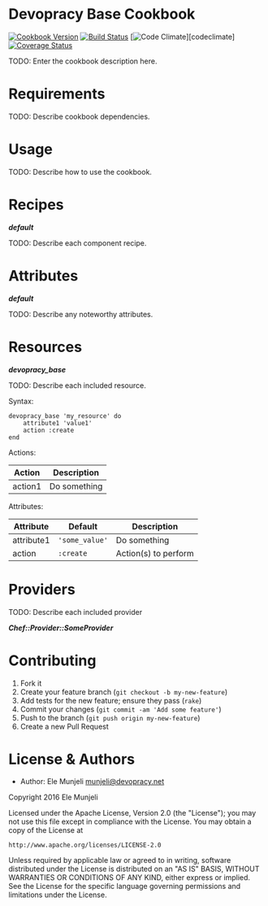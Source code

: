 Devopracy Base Cookbook
=======================
[![Cookbook Version](https://img.shields.io/cookbook/v/devopracy-base.svg)][cookbook]
[![Build Status](https://img.shields.io/travis/munjeli/devopracy-base-chef.svg)][travis]
[![Code Climate](https://img.shields.io/codeclimate/github/munjeli/devopracy-base-chef.svg)][codeclimate]
[![Coverage Status](https://img.shields.io/coveralls/munjeli/devopracy-base-chef.svg)][coveralls]

[cookbook]: https://supermarket.chef.io/cookbooks/devopracy-base
[travis]: https://travis-ci.org/munjeli/devopracy-base-chef
[coveralls]: https://coveralls.io/r/munjeli/devopracy-base-chef

TODO: Enter the cookbook description here.

Requirements
============

TODO: Describe cookbook dependencies.

Usage
=====

TODO: Describe how to use the cookbook.

Recipes
=======

***default***

TODO: Describe each component recipe.

Attributes
==========

***default***

TODO: Describe any noteworthy attributes.

Resources
=========

***devopracy_base***

TODO: Describe each included resource.

Syntax:

    devopracy_base 'my_resource' do
        attribute1 'value1'
        action :create
    end

Actions:

| Action  | Description  |
|---------|--------------|
| action1 | Do something |

Attributes:

| Attribute  | Default        | Description          |
|------------|----------------|----------------------|
| attribute1 | `'some_value'` | Do something         |
| action     | `:create`      | Action(s) to perform |

Providers
=========

TODO: Describe each included provider

***Chef::Provider::SomeProvider***

Contributing
============

1. Fork it
2. Create your feature branch (`git checkout -b my-new-feature`)
3. Add tests for the new feature; ensure they pass (`rake`)
4. Commit your changes (`git commit -am 'Add some feature'`)
5. Push to the branch (`git push origin my-new-feature`)
6. Create a new Pull Request

License & Authors
=================
- Author: Ele Munjeli <munjeli@devopracy.net>

Copyright 2016 Ele Munjeli

Licensed under the Apache License, Version 2.0 (the "License");
you may not use this file except in compliance with the License.
You may obtain a copy of the License at

    http://www.apache.org/licenses/LICENSE-2.0

Unless required by applicable law or agreed to in writing, software
distributed under the License is distributed on an "AS IS" BASIS,
WITHOUT WARRANTIES OR CONDITIONS OF ANY KIND, either express or implied.
See the License for the specific language governing permissions and
limitations under the License.
